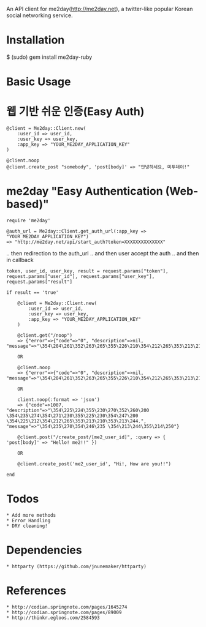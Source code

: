 An API client for me2day(http://me2day.net), a twitter-like popular Korean social networking service.

Installation
=====

$ (sudo) gem install me2day-ruby

Basic Usage
=====




웹 기반 쉬운 인증(Easy Auth)
=====

	@client = Me2day::Client.new(
		:user_id => user_id,
		:user_key => user_key,
		:app_key => "YOUR_ME2DAY_APPLICATION_KEY"
	)

	@client.noop
	@client.create_post "somebody", 'post[body]' => "안녕하세요, 미투데이!"



me2day "Easy Authentication (Web-based)"
=====

	require 'me2day'
	
	@auth_url = Me2day::Client.get_auth_url(:app_key => "YOUR_ME2DAY_APPLICATION_KEY")
	=> "http://me2day.net/api/start_auth?token=XXXXXXXXXXXXXX"

.. then redirection to the auth_url
.. and then user accept the auth
.. and then in callback

	token, user_id, user_key, result = request.params["token"], request.params["user_id"], request.params["user_key"], request.params["result"]

	if result == 'true'

		@client = Me2day::Client.new(
			:user_id => user_id,
			:user_key => user_key,
			:app_key => "YOUR_ME2DAY_APPLICATION_KEY"
		)

		@client.get("/noop")
		=> {"error"=>{"code"=>"0", "description"=>nil, "message"=>"\354\204\261\352\263\265\355\226\210\354\212\265\353\213\210\353\213\244."}}

		OR 
		
		@client.noop
		=> {"error"=>{"code"=>"0", "description"=>nil, "message"=>"\354\204\261\352\263\265\355\226\210\354\212\265\353\213\210\353\213\244."}}

		OR

		client.noop(:format => 'json')
		=> {"code"=>1007, "description"=>"\354\225\224\355\230\270\352\260\200 \354\235\274\354\271\230\355\225\230\354\247\200 \354\225\212\354\212\265\353\213\210\353\213\244.", "message"=>"\354\235\270\354\246\235 \354\213\244\355\214\250"}

		@client.post("/create_post/[me2_user_id]", :query => { 'post[body]' => "Hello! me2!!" })

		OR
	
		@client.create_post('me2_user_id', "Hi!, How are you!!")

	end


Todos
=====

	* Add more methods
	* Error Handling
	* DRY cleaning!


Dependencies
=====

	* httparty (https://github.com/jnunemaker/httparty)


References
=====

	* http://codian.springnote.com/pages/1645274
	* http://codian.springnote.com/pages/89009
	* http://thinkr.egloos.com/2584593

